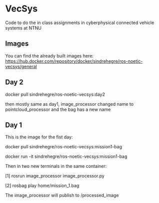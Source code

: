 # VecSys
Code to do the in class assignments in cyberphysical connected vehicle systems at NTNU

## Images
You can find the already built images here: https://hub.docker.com/repository/docker/sindrehegre/ros-noetic-vecsys/general

## Day 2

docker pull sindrehegre/ros-noetic-vecsys:day2

then mostly same as day1, image_processor changed name to pointcloud_processor and the bag has a new name

## Day 1
This is the image for the fist day:

docker pull sindrehegre/ros-noetic-vecsys:mission1-bag

docker run -it sindrehegre/ros-noetic-vecsys:mission1-bag

Then in two new terminals in the same container:

[1] rosrun image_processor image_processor.py

[2] rosbag play home/mission_1.bag

The image_processor will publish to /processed_image

